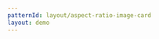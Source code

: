 ```yaml
---
patternId: layout/aspect-ratio-image-card
layout: demo
---
```


<!DOCTYPE html>
<html>
  <head>
    <!-- Decorative Styles -->
    <link rel="stylesheet" href="https://codepen.io/web-dot-dev/pen/54c079f4ba2f7cf20163b8bd89280de2.css">
  </head>
</html>
